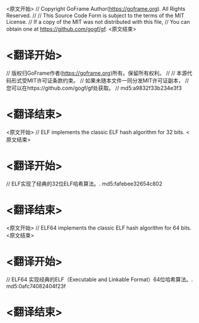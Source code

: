 
<原文开始>
// Copyright GoFrame Author(https://goframe.org). All Rights Reserved.
//
// This Source Code Form is subject to the terms of the MIT License.
// If a copy of the MIT was not distributed with this file,
// You can obtain one at https://github.com/gogf/gf.
<原文结束>

# <翻译开始>
// 版权归GoFrame作者(https://goframe.org)所有。保留所有权利。
//
// 本源代码形式受MIT许可证条款约束。
// 如果未随本文件一同分发MIT许可证副本，
// 您可以在https://github.com/gogf/gf处获取。
// md5:a9832f33b234e3f3
# <翻译结束>


<原文开始>
// ELF implements the classic ELF hash algorithm for 32 bits.
<原文结束>

# <翻译开始>
// ELF实现了经典的32位ELF哈希算法。. md5:fafebee32654c802
# <翻译结束>


<原文开始>
// ELF64 implements the classic ELF hash algorithm for 64 bits.
<原文结束>

# <翻译开始>
// ELF64 实现经典的ELF（Executable and Linkable Format）64位哈希算法。. md5:0afc74082404f23f
# <翻译结束>

